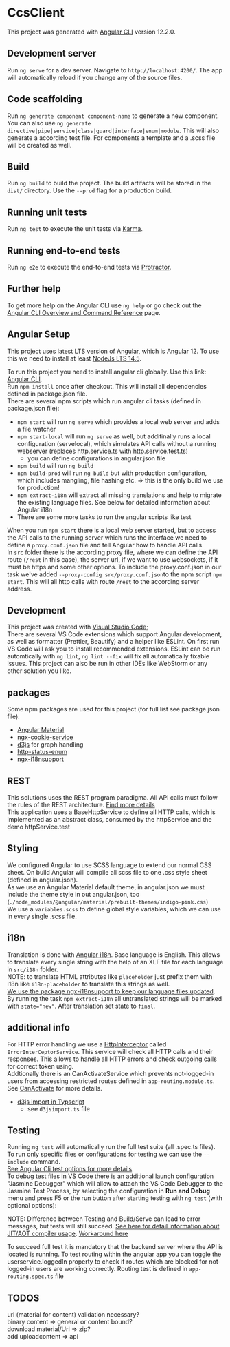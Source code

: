 # CcsClient

This project was generated with [Angular CLI](https://github.com/angular/angular-cli) version 12.2.0.

## Development server

Run `ng serve` for a dev server. Navigate to `http://localhost:4200/`. The app will automatically reload if you change any of the source files.

## Code scaffolding

Run `ng generate component component-name` to generate a new component. You can also use `ng generate directive|pipe|service|class|guard|interface|enum|module`.
This will also generate a according test file. For components a template and a .scss file will be created as well.

## Build

Run `ng build` to build the project. The build artifacts will be stored in the `dist/` directory. Use the `--prod` flag for a production build.

## Running unit tests

Run `ng test` to execute the unit tests via [Karma](https://karma-runner.github.io).

## Running end-to-end tests

Run `ng e2e` to execute the end-to-end tests via [Protractor](http://www.protractortest.org/).

## Further help

To get more help on the Angular CLI use `ng help` or go check out the [Angular CLI Overview and Command Reference](https://angular.io/cli) page.

## Angular Setup
This project uses latest LTS version of Angular, which is Angular 12. To use this we need to install at least [NodeJs LTS 14.5](https://nodejs.org/en/download/).

To run this project you need to install angular cli globally. Use this link: [Angular CLI](https://github.com/angular/angular-cli).  
Run `npm install` once after checkout. This will install all dependencies defined in package.json file.  
There are several npm scripts which run angular cli tasks (defined in package.json file):
* `npm start` will run `ng serve` which provides a local web server and adds a file watcher
* `npm start-local` will run `ng serve` as well, but additinally runs a local configuration (servelocal), which simulates API calls without a running webserver (replaces http.service.ts with http.service.test.ts)
  * you can define configurations in angular.json file
* `npm build` will run `ng build`
* `npm build-prod` will run `ng build` but with production configuration, which includes mangling, file hashing etc. => this is the only build we use for production!
* `npm extract-i18n` will extract all missing translations and help to migrate the existing language files. See below for detailed information about Angular i18n
* There are some more tasks to run the angular scripts like test

When you run `npm start` there is a local web server started, but to access the API calls to the running server which runs the interface we need to define a `proxy.conf.json` file and tell Angular how to handle API calls.  
In `src` folder there is the according proxy file, where we can define the API route (`/rest` in this case), the server url, if we want to use websockets, if it must be https and some other options. To include the proxy.conf.json in our task we've added `--proxy-config src/proxy.conf.json`to the npm script `npm start`. This will all http calls with route `/rest` to the according server address.

## Development
This project was created with [Visual Studio Code](https://code.visualstudio.com/);  
There are several VS Code extensions which support Angular development, as well as formatter (Prettier, Beautify) and a helper like ESLint. On first run VS Code will ask you to install recommended extensions. ESLint can be run automtically with `ng lint`, `ng lint --fix` will fix all automatically fixable issues.
This project can also be run in other IDEs like WebStorm or any other solution you like.

## packages
Some npm packages are used for this project (for full list see package.json file):
* [Angular Material](https://material.angular.io/)
* [ngx-cookie-service](https://github.com/stevermeister/ngx-cookie-service)
* [d3js](https://d3js.org/) for graph handling
* [http-status-enum](https://github.com/KyleNeedham/http-status-enum)
* [ngx-i18nsupport](https://github.com/martinroob/ngx-i18nsupport)

## REST
This solutions uses the REST program paradigma. All API calls must follow the rules of the REST architecture. [Find more details](https://restfulapi.net/)  
This application uses a BaseHttpService to define all HTTP calls, which is implemented as an abstract class, consumed by the httpService and the demo httpService.test

## Styling
We configured Angular to use SCSS language to extend our normal CSS sheet. On build Angular will compile all scss file to one .css style sheet (defined in angular.json).  
As we use an Angular Material default theme, in angular.json we must include the theme style in out angular.json, too (`./node_modules/@angular/material/prebuilt-themes/indigo-pink.css`)  
We use a `variables.scss` to define global style variables, which we can use in every single .scss file.  

## i18n
Translation is done with [Angular i18n](https://angular.io/guide/i18n-overview). Base language is English. This allows to translate every single string with the help of an XLF file for each language in `src/i18n` folder.  
NOTE: to translate HTML attributes like `placeholder` just prefix them with i18n like `i18n-placeholder` to translate this strings as well.  
[We use the package ngx-i18nsupport to keep our language files updated](https://github.com/martinroob/ngx-i18nsupport/wiki/Tutorial-for-using-xliffmerge-with-angular-cli).  
By running the task `npm extract-i18n` all untranslated strings will be marked with `state="new"`. After translation set state to `final`.

## additional info
For HTTP error handling we use a [HttpInterceptor](https://angular.io/api/common/http/HttpInterceptor) called `ErrorInterCeptorService`. 
This service will check all HTTP calls and their responses. This allows to handle all HTTP errors and check outgoing calls for correct token using.  
Addtionally there is an CanActivateService which prevents not-logged-in users from accessing restricted routes defined in `app-routing.module.ts`. See [CanActivate](https://angular.io/api/router/CanActivate) for more details.  

* [d3js import in Typscript](https://stackoverflow.com/questions/38335087/correct-way-to-import-d3-js-into-an-angular-2-application) 
  * see `d3jsimport.ts` file 

## Testing
Running `ng test` will automatically run the full test suite (all .spec.ts files). To run only specific files or configurations for testing we can use the `--include` command.  
[See Angular Cli test options for more details](https://angular.io/cli/test#options).  
To debug test files in VS Code there is an additional launch configuration "Jasmine Debugger" which will allow to attach the VS Code Debugger to the Jasmine Test Process, by selecting the configuration in **Run and Debug** menu and press F5 or the run button after starting testing with `ng test` (with optional options):

NOTE: Difference between Testing and Build/Serve can lead to error messages, but tests will still succeed. [See here for detail information about JIT/AOT compiler usage](https://github.com/angular/angular/issues/36430). [Workaround here](https://github.com/angular/angular/issues/36430#issuecomment-742360228)

To succeed full test it is mandatory that the backend server where the API is located is running. 
To test routing within the angular app you can toggle the userservice.loggedIn property to check if routes which are blocked for not-logged-in users are working correctly. Routing test is defined in `app-routing.spec.ts` file 

## TODOS
url (material for content) validation necessary?  
binary content => general or content bound?  
download material/Url => zip?  
add uploadcontent => api  




